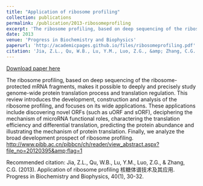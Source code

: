 ```yaml
---
title: "Application of ribosome profiling"
collection: publications
permalink: /publication/2013-ribosomeprofiling
excerpt: 'The ribosome profiling, based on deep sequencing of the ribosome-protected mRNA fragments, makes it possible to deeply and precisely study genome-wide protein translation process and translation regulation. This review introduces the development, construction and analysis of the ribosome profiling, and focuses on its wide applications. These applications include discovering novel ORFs (such as uORF and sORF), deciphering the mechanism of microRNA functional roles, charactering the translation efficiency and differential translation, predicting the protein abundance and illustrating the mechanism of protein translation. Finally, we analyze the broad development prospect of ribosome profiling. http://www.pibb.ac.cn/pibbcn/ch/reader/view_abstract.aspx?file_no=20120395&amp;flag=1'
date: 2013
venue: 'Progress in Biochemistry and Biophysics'
paperurl: 'http://academicpages.github.io/files/ribosomeprofiling.pdf'
citation: 'Jia, Z.L., Qu, W.B., Lu, Y.M., Luo, Z.G., &amp; Zhang, C.G. (2013). Application of ribosome profiling 核糖体谱技术及其应用. Progress in Biochemistry and Biophysics, 40(1), 30-32.'
---
```


<a href='http://academicpages.github.io/files/ribosomeprofiling.pdf'>Download paper here</a>

The ribosome profiling, based on deep sequencing of the ribosome-protected mRNA fragments, makes it possible to deeply and precisely study genome-wide protein translation process and translation regulation. This review introduces the development, construction and analysis of the ribosome profiling, and focuses on its wide applications. These applications include discovering novel ORFs (such as uORF and sORF), deciphering the mechanism of microRNA functional roles, charactering the translation efficiency and differential translation, predicting the protein abundance and illustrating the mechanism of protein translation. Finally, we analyze the broad development prospect of ribosome profiling. http://www.pibb.ac.cn/pibbcn/ch/reader/view_abstract.aspx?file_no=20120395&amp;flag=1

Recommended citation: Jia, Z.L., Qu, W.B., Lu, Y.M., Luo, Z.G., & Zhang, C.G. (2013). Application of ribosome profiling 核糖体谱技术及其应用. Progress in Biochemistry and Biophysics, 40(1), 30-32.